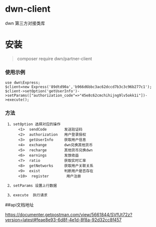 # dwn-client
dwn 第三方对接类库
# 安装
>composer require dwn/partner-client

### 使用示例
~~~
use dwn\Express;
$client=new Express('89dtd90a','b966d6bbc3ac62dccd7b3c3c96b277c1');
$client->setOption('getUserInfo')->setParams(["authorization_code"=>"45e8c62cmchihijng9lv5okk1i"])->execute();
~~~
### 方法

~~~
 1、setOption 选择对应的操作
      <1>  sendCode        发送验证码
      <2>  authorization   用户登录授权
      <3>  getUserInfo     获取用户信息
      <4>  exchange        dwn兑换其他货币
      <5>  recharge        其他货币兑换dwn
      <6>  earnings        发放收益
      <7>  ratio           获取实时汇率
      <8>  getNetworks     获取用户关联关系
      <9>  exist           判断用户是否存在
      <10>  register        用户注册
~~~

~~~
 2、setParams 设置上行数据
~~~

~~~
 3、execute  执行请求
~~~

##api文档地址

 https://documenter.getpostman.com/view/5661844/SVfUt72z?version=latest#feae8e93-6d8f-4e1d-8f8a-92d32cc8f457